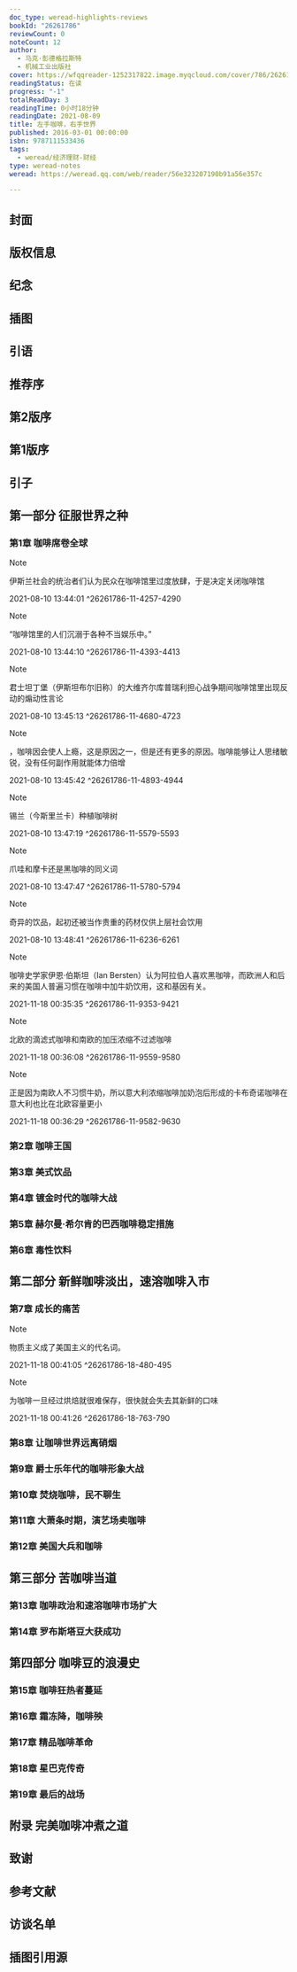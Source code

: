 ```yaml
---
doc_type: weread-highlights-reviews
bookId: "26261786"
reviewCount: 0
noteCount: 12
author:
  - 马克·彭德格拉斯特
  - 机械工业出版社
cover: https://wfqqreader-1252317822.image.myqcloud.com/cover/786/26261786/t7_26261786.jpg
readingStatus: 在读
progress: "-1"
totalReadDay: 3
readingTime: 0小时18分钟
readingDate: 2021-08-09
title: 左手咖啡，右手世界
published: 2016-03-01 00:00:00
isbn: 9787111533436
tags:
  - weread/经济理财-财经
type: weread-notes
weread: https://weread.qq.com/web/reader/56e323207190b91a56e357c

---
```



## 封面

## 版权信息

## 纪念

## 插图

## 引语

## 推荐序

## 第2版序

## 第1版序

## 引子

## 第一部分 征服世界之种

### 第1章 咖啡席卷全球

> [!NOTE] 
> 伊斯兰社会的统治者们认为民众在咖啡馆里过度放肆，于是决定关闭咖啡馆
> 
> 2021-08-10 13:44:01 ^26261786-11-4257-4290

> [!NOTE] 
> “咖啡馆里的人们沉溺于各种不当娱乐中。”
> 
> 2021-08-10 13:44:10 ^26261786-11-4393-4413

> [!NOTE] 
> 君士坦丁堡（伊斯坦布尔旧称）的大维齐尔库普瑞利担心战争期间咖啡馆里出现反动的煽动性言论
> 
> 2021-08-10 13:45:13 ^26261786-11-4680-4723

> [!NOTE] 
> ，咖啡因会使人上瘾，这是原因之一，但是还有更多的原因。咖啡能够让人思绪敏锐，没有任何副作用就能体力倍增
> 
> 2021-08-10 13:45:42 ^26261786-11-4893-4944

> [!NOTE] 
> 锡兰（今斯里兰卡）种植咖啡树
> 
> 2021-08-10 13:47:19 ^26261786-11-5579-5593

> [!NOTE] 
> 爪哇和摩卡还是黑咖啡的同义词
> 
> 2021-08-10 13:47:47 ^26261786-11-5780-5794

> [!NOTE] 
> 奇异的饮品，起初还被当作贵重的药材仅供上层社会饮用
> 
> 2021-08-10 13:48:41 ^26261786-11-6236-6261

> [!NOTE] 
> 咖啡史学家伊恩·伯斯坦（Ian Bersten）认为阿拉伯人喜欢黑咖啡，而欧洲人和后来的美国人普遍习惯在咖啡中加牛奶饮用，这和基因有关。
> 
> 2021-11-18 00:35:35 ^26261786-11-9353-9421

> [!NOTE] 
> 北欧的滴滤式咖啡和南欧的加压浓缩不过滤咖啡
> 
> 2021-11-18 00:36:08 ^26261786-11-9559-9580

> [!NOTE] 
> 正是因为南欧人不习惯牛奶，所以意大利浓缩咖啡加奶泡后形成的卡布奇诺咖啡在意大利也比在北欧容量更小
> 
> 2021-11-18 00:36:29 ^26261786-11-9582-9630

### 第2章 咖啡王国

### 第3章 美式饮品

### 第4章 镀金时代的咖啡大战

### 第5章 赫尔曼·希尔肯的巴西咖啡稳定措施

### 第6章 毒性饮料

## 第二部分 新鲜咖啡淡出，速溶咖啡入市

### 第7章 成长的痛苦

> [!NOTE] 
> 物质主义成了美国主义的代名词。
> 
> 2021-11-18 00:41:05 ^26261786-18-480-495

> [!NOTE] 
> 为咖啡一旦经过烘焙就很难保存，很快就会失去其新鲜的口味
> 
> 2021-11-18 00:41:26 ^26261786-18-763-790

### 第8章 让咖啡世界远离硝烟

### 第9章 爵士乐年代的咖啡形象大战

### 第10章 焚烧咖啡，民不聊生

### 第11章 大萧条时期，演艺场卖咖啡

### 第12章 美国大兵和咖啡

## 第三部分 苦咖啡当道

### 第13章 咖啡政治和速溶咖啡市场扩大

### 第14章 罗布斯塔豆大获成功

## 第四部分 咖啡豆的浪漫史

### 第15章 咖啡狂热者蔓延

### 第16章 霜冻降，咖啡殃

### 第17章 精品咖啡革命

### 第18章 星巴克传奇

### 第19章 最后的战场

## 附录 完美咖啡冲煮之道

## 致谢

## 参考文献

## 访谈名单

## 插图引用源

